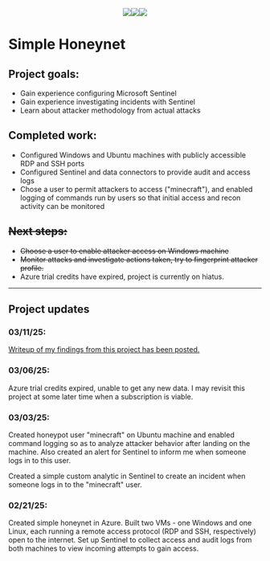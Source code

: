 <p style="text-align: center"><a href = "https://gafabic.github.io/Projects/index"><img src= "https://img.shields.io/badge/Projects-teal?style=for-the-badge"></a><a href="https://gafabic.github.io"><img src="https://img.shields.io/badge/Home-green?style=for-the-badge"></a><a href = "https://gafabic.github.io/Writeups/index"><img src = "https://img.shields.io/badge/Writeups-teal?style=for-the-badge"></a></p>

# Simple Honeynet

## Project goals:
- Gain experience configuring Microsoft Sentinel
- Gain experience investigating incidents with Sentinel
- Learn about attacker methodology from actual attacks

## Completed work:
- Configured Windows and Ubuntu machines with publicly accessible RDP and SSH ports
- Configured Sentinel and data connectors to provide audit and access logs
- Chose a user to permit attackers to access ("minecraft"), and enabled logging of commands run by users so that initial access and recon activity can be monitored

## ~~Next steps:~~
- ~~Choose a user to enable attacker access on Windows machine~~
- ~~Monitor attacks and investigate actions taken, try to fingerprint attacker profile.~~
- Azure trial credits have expired, project is currently on hiatus.

---
## Project updates

### 03/11/25:
[Writeup of my findings from this project has been posted.](../Writeups/HoneynetWriteup)

### 03/06/25:
Azure trial credits expired, unable to get any new data. I may revisit this project at some later time when a subscription is viable.

### 03/03/25:
Created honeypot user "minecraft" on Ubuntu machine and enabled command logging so as to analyze attacker behavior after landing on the machine. Also created an alert for Sentinel to inform me when someone logs in to this user.

Created a simple custom analytic in Sentinel to create an incident when someone logs in to the "minecraft" user.

### 02/21/25:
Created simple honeynet in Azure. Built two VMs - one Windows and one Linux, each running a remote access protocol (RDP and SSH, respectively) open to the internet. Set up Sentinel to collect access and audit logs from both machines to view incoming attempts to gain access.